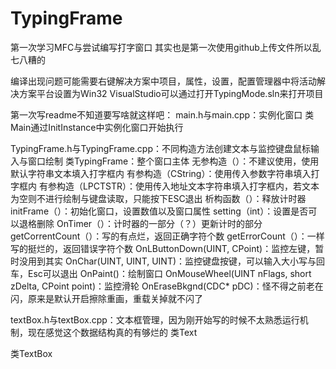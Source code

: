 # TypingFrame
第一次学习MFC与尝试编写打字窗口
其实也是第一次使用github上传文件所以乱七八糟的

编译出现问题可能需要右键解决方案中项目，属性，设置，配置管理器中将活动解决方案平台设置为Win32
VisualStudio可以通过打开TypingMode.sln来打开项目

第一次写readme不知道要写啥就这样吧：
main.h与main.cpp：实例化窗口
类Main通过InitInstance中实例化窗口开始执行

TypingFrame.h与TypingFrame.cpp：不同构造方法创建文本与监控键盘鼠标输入与窗口绘制
类TypingFrame：整个窗口主体
无参构造（）：不建议使用，使用默认字符串文本填入打字框内
有参构造（CString）：使用传入参数字符串填入打字框内
有参构造（LPCTSTR）：使用传入地址文本字符串填入打字框内，若文本为空则不进行绘制与键盘读取，只能按下ESC退出
析构函数（）：释放计时器
initFrame（）：初始化窗口，设置数值以及窗口属性
setting（int）：设置是否可以退格删除
OnTimer（）：计时器的一部分（？）更新计时的部分
getCorrentCount（）：写的有点烂，返回正确字符个数
getErrorCount（）：一样写的挺烂的，返回错误字符个数
OnLButtonDown(UINT, CPoint)：监控左键，暂时没用到其实
OnChar(UINT, UINT, UINT)：监控键盘按键，可以输入大小写与回车，Esc可以退出
OnPaint()：绘制窗口
OnMouseWheel(UINT nFlags, short zDelta, CPoint point)：监控滑轮
OnEraseBkgnd(CDC* pDC)：怪不得之前老在闪，原来是默认开启擦除重画，重载关掉就不闪了

textBox.h与textBox.cpp：文本框管理，因为刚开始写的时候不太熟悉运行机制，现在感觉这个数据结构真的有够烂的
类Text

类TextBox

